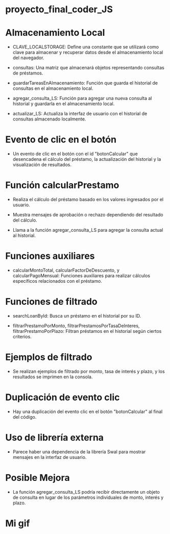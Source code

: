 # proyecto_final_coder_JS

# Almacenamiento Local
* CLAVE_LOCALSTORAGE: Define una constante que se utilizará como clave para almacenar y recuperar datos desde el almacenamiento local del navegador.

* consultas: Una matriz que almacenará objetos representando consultas de préstamos.

* guardarTareasEnAlmacenamiento: Función que guarda el historial de consultas en el almacenamiento local.

* agregar_consulta_LS: Función para agregar una nueva consulta al historial y guardarla en el almacenamiento local.

* actualizar_LS: Actualiza la interfaz de usuario con el historial de consultas almacenado localmente.

# Evento de clic en el botón
* Un evento de clic en el botón con el id "botonCalcular" que desencadena el cálculo del préstamo, la actualización del historial y la visualización de resultados.
# Función calcularPrestamo
* Realiza el cálculo del préstamo basado en los valores ingresados por el usuario.

* Muestra mensajes de aprobación o rechazo dependiendo del resultado del cálculo.

* Llama a la función agregar_consulta_LS para agregar la consulta actual al historial.

# Funciones auxiliares
* calcularMontoTotal, calcularFactorDeDescuento, y calcularPagoMensual: Funciones auxiliares para realizar cálculos específicos relacionados con el préstamo.
# Funciones de filtrado
* searchLoanById: Busca un préstamo en el historial por su ID.

* filtrarPrestamoPorMonto, filtrarPrestamosPorTasaDeInteres, filtrarPrestamoPorPlazo: Filtran préstamos en el historial según ciertos criterios.

# Ejemplos de filtrado
* Se realizan ejemplos de filtrado por monto, tasa de interés y plazo, y los resultados se imprimen en la consola.
# Duplicación de evento clic
* Hay una duplicación del evento clic en el botón "botonCalcular" al final del código.
# Uso de librería externa
* Parece haber una dependencia de la librería Swal para mostrar mensajes en la interfaz de usuario.
# Posible Mejora
* La función agregar_consulta_LS podría recibir directamente un objeto de consulta en lugar de los parámetros individuales de monto, interés y plazo.
# Mi gif
